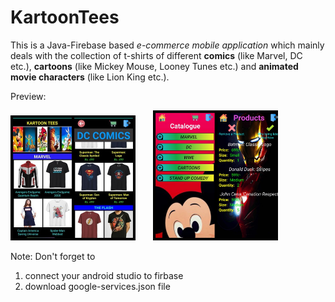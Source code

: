 # KartoonTees
This is a Java-Firebase based *e-commerce mobile application* which mainly deals with the collection of t-shirts of different **comics** (like Marvel, DC etc.),  **cartoons** (like Mickey Mouse, Looney Tunes etc.) and **animated movie characters** (like Lion King etc.).

Preview:

<img src="Picture1.jpg" width="200">  &nbsp;&nbsp;&nbsp;&nbsp;&nbsp;    <img src="Picture2.jpg" width="200">

Note:
Don't forget to 
1. connect your android studio to firbase
2. download google-services.json file
